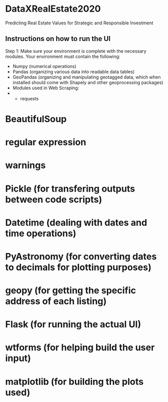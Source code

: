 # DataXRealEstate2020
Predicting Real Estate Values for Strategic and Responsible Investment

## Instructions on how to run the UI
Step 1: Make sure your environment is complete with the necessary modules. Your environment must contain the following:
- Numpy (numerical operations)
- Pandas (organizing various data into readable data tables)
- GeoPandas (organizing and manipulating geotagged data, which when installed should come with Shapely and other geoprocessing   packages)
- Modules used in Web Scraping:
- - requests 
#            BeautifulSoup 
#            regular expression
#            warnings
#        Pickle (for transfering outputs between code scripts)
#        Datetime (dealing with dates and time operations)
#        PyAstronomy (for converting dates to decimals for plotting purposes)
#        geopy (for getting the specific address of each listing)
#        Flask (for running the actual UI)
#        wtforms (for helping build the user input)
#        matplotlib (for building the plots used)
        
